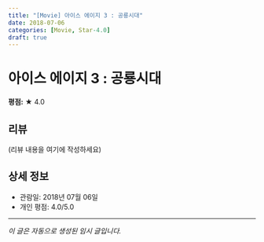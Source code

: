 ```yaml
---
title: "[Movie] 아이스 에이지 3 : 공룡시대"
date: 2018-07-06
categories: [Movie, Star-4.0]
draft: true
---
```


# 아이스 에이지 3 : 공룡시대

**평점:** ★ 4.0

## 리뷰

(리뷰 내용을 여기에 작성하세요)

## 상세 정보

- 관람일: 2018년 07월 06일
- 개인 평점: 4.0/5.0

---

*이 글은 자동으로 생성된 임시 글입니다.*
